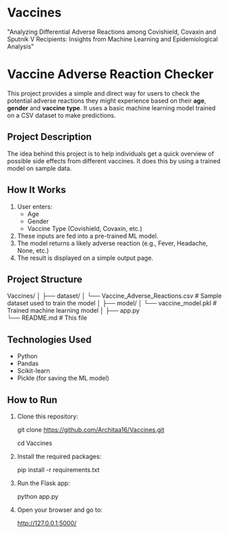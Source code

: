 # Vaccines
"Analyzing Differential Adverse Reactions among Covishield, Covaxin and Sputnik V Recipients: Insights from Machine Learning and Epidemiological Analysis"

# Vaccine Adverse Reaction Checker

This project provides a simple and direct way for users to check the potential adverse reactions they might experience based on their **age**, **gender** and **vaccine type**. It uses a basic machine learning model trained on a CSV dataset to make predictions.

##  Project Description

The idea behind this project is to help individuals get a quick overview of possible side effects from different vaccines. It does this by using a trained model on sample data. 

##  How It Works

1. User enters:
   - Age
   - Gender
   - Vaccine Type (Covishield, Covaxin, etc.)
2. These inputs are fed into a pre-trained ML model.
3. The model returns a likely adverse reaction (e.g., Fever, Headache, None, etc.)
4. The result is displayed on a simple output page.

##  Project Structure

Vaccines/
│
├── dataset/
│   └── Vaccine_Adverse_Reactions.csv    # Sample dataset used to train the model
│
├── model/
│   └── vaccine_model.pkl                # Trained machine learning model 
│
├── app.py                              
└── README.md                            # This file

##  Technologies Used

- Python
- Pandas
- Scikit-learn
- Pickle (for saving the ML model)

##  How to Run

1. Clone this repository:

   git clone https://github.com/Architaa16/Vaccines.git
   
   cd Vaccines

3. Install the required packages:

   pip install -r requirements.txt


4. Run the Flask app:

   python app.py


5. Open your browser and go to:

    http://127.0.0.1:5000/

